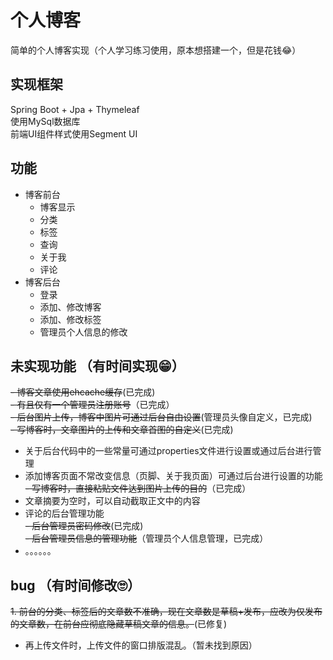 # 个人博客
简单的个人博客实现（个人学习练习使用，原本想搭建一个，但是花钱😂）
## 实现框架
Spring Boot + Jpa + Thymeleaf  
使用MySql数据库  
前端UI组件样式使用Segment UI
 
## 功能
- 博客前台
    - 博客显示
    - 分类
    - 标签
    - 查询
    - 关于我
    - 评论
- 博客后台
    - 登录
    - 添加、修改博客
    - 添加、修改标签
    - 管理员个人信息的修改
    
## 未实现功能 （有时间实现😁）
~~- 博客文章使用ehcache缓存~~(已完成)  
~~- 有且仅有一个管理员注册账号~~（已完成）    
~~- 后台图片上传，博客中图片可通过后台自由设置~~(管理员头像自定义，已完成)    
~~- 写博客时，文章图片的上传和文章首图的自定义~~(已完成)     
- 关于后台代码中的一些常量可通过properties文件进行设置或通过后台进行管理  
- 添加博客页面不常改变信息（页脚、关于我页面）可通过后台进行设置的功能  
~~- 写博客时，直接粘贴文件达到图片上传的目的~~（已完成）  
- 文章摘要为空时，可以自动截取正文中的内容 
- 评论的后台管理功能  
~~- 后台管理员密码修改~~(已完成)  
~~- 后台管理员信息的管理功能~~（管理员个人信息管理，已完成）
- 。。。。。。

## bug （有时间修改🙄）
~~1. 前台的分类、标签后的文章数不准确，现在文章数是草稿+发布，应改为仅发布的文章数，在前台应彻底隐藏草稿文章的信息。~~(已修复)
- 再上传文件时，上传文件的窗口排版混乱。（暂未找到原因）